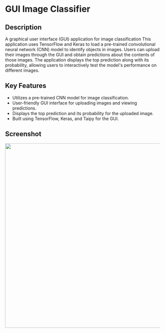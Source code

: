 #  GUI Image Classifier


## Description

A graphical user interface (GUI) application for image classification  This application uses TensorFlow and Keras to load a pre-trained convolutional neural network (CNN) model to identify objects in images. Users can upload their images through the GUI and obtain predictions about the contents of those images. The application displays the top prediction along with its probability, allowing users to interactively test the model's performance on different images.

## Key Features

- Utilizes a pre-trained CNN model for image classification.
- User-friendly GUI interface for uploading images and viewing predictions.
- Displays the top prediction and its probability for the uploaded image.
- Built using TensorFlow, Keras, and Taipy for the GUI.

## Screenshot

<img src="https://raw.githubusercontent.com/MariyaSha/ml_gui_app/main/finishedProject/wireframe.png" width=600px>
